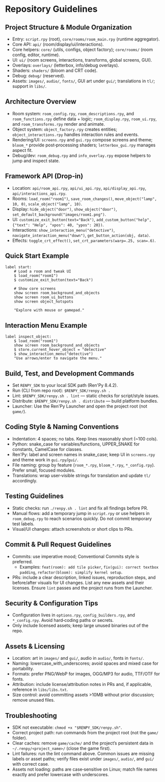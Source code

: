 # Repository Guidelines

## Project Structure & Module Organization
- Entry: `script.rpy` (root), `core/rooms/room_main.rpy` (runtime aggregator).
- Core API: `api/` (room/display/ui/interactions).
- Core helpers: `core/` (utils, configs, object factory); `core/rooms/` (room config, editor, runtime).
- UI: `ui/` (room screens, interactions, transforms, global screens, GUI).
- Overlays: `overlays/` (letterbox, info/debug overlays).
- Shaders: `shaders/` (bloom and CRT code).
- Debug: `debug/` (reserved).
- Assets: `images/`, `audio/`, `fonts/`, GUI art under `gui/`; translations in `tl/`; support in `libs/`.

## Architecture Overview
- Room system: `room_config.rpy`, `room_descriptions.rpy`, and `room_functions.rpy` define data + logic; `room_display.rpy`, `room_ui.rpy`, and `room_transforms.rpy` render and animate.
- Object system: `object_factory.rpy` creates entities; `object_interactions.rpy` handles interaction rules and events.
- Rendering/UI: `screens.rpy` and `gui.rpy` compose screens and theme; `bloom_*` provide post‑processing shaders; `letterbox_gui.rpy` manages aspect fit.
- Debug/dev: `room_debug.rpy` and `info_overlay.rpy` expose helpers to jump and inspect state.

## Framework API (Drop‑in)
- Location: `api/room_api.rpy`, `api/ui_api.rpy`, `api/display_api.rpy`, `api/interactions_api.rpy`.
- Rooms: `load_room("room1")`, `save_room_changes()`, `move_object("lamp", 10, 0)`, `scale_object("lamp", 10)`.
- Display: `hide_object("door")`, `show_object("door")`, `set_default_background("images/room1.png")`.
- UI: `customize_exit_button(text="Back")`, `add_custom_button("help", {"text": "Help", "xpos": 40, "ypos": 20})`.
- Interactions: `show_interaction_menu("detective")`, `navigate_interaction_menu("down")`, `get_button_action(obj, data)`.
- Effects: `toggle_crt_effect()`, `set_crt_parameters(warp=.25, scan=.6)`.

## Quick Start Example
```renpy
label start:
    # Load a room and tweak UI
    $ load_room("room1")
    $ customize_exit_button(text="Back")

    # Show core screens
    show screen room_background_and_objects
    show screen room_ui_buttons
    show screen object_hotspots

    "Explore with mouse or gamepad."
```

## Interaction Menu Example
```renpy
label inspect_object:
    $ load_room("room1")
    show screen room_background_and_objects
    $ store.current_hover_object = "detective"
    $ show_interaction_menu("detective")
    "Use arrows/enter to navigate the menu."
```

## Build, Test, and Development Commands
- Set `RENPY_SDK` to your local SDK path (Ren'Py 8.4.2).
- Run (CLI from repo root): `$RENPY_SDK/renpy.sh .`
- Lint: `$RENPY_SDK/renpy.sh . lint` — static checks for script/style issues.
- Distribute: `$RENPY_SDK/renpy.sh . distribute` — build platform bundles.
- Launcher: Use the Ren'Py Launcher and open the project root (not `game/`).

## Coding Style & Naming Conventions
- Indentation: 4 spaces; no tabs. Keep lines reasonably short (~100 cols).
- Python: snake_case for variables/functions, UPPER_SNAKE for constants, CamelCase for classes.
- Ren'Py: label and screen names in snake_case; keep UI in `screens.rpy` and theme work in `gui.rpy`/`gui/`.
- File naming: group by feature (`room_*.rpy`, `bloom_*.rpy`, `*_config.rpy`). Prefer small, focused modules.
- Translations: wrap user‑visible strings for translation and update `tl/` accordingly.

## Testing Guidelines
- Static checks: run `./renpy.sh . lint` and fix all findings before PR.
- Manual flows: add a temporary jump in `script.rpy` or use helpers in `room_debug.rpy` to reach scenarios quickly. Do not commit temporary test labels.
- Visual/UI changes: attach screenshots or short clips to PRs.

## Commit & Pull Request Guidelines
- Commits: use imperative mood; Conventional Commits style is preferred.
  - Examples: `feat(room): add tile picker`, `fix(gui): correct textbox padding`, `refactor(bloom): simplify kernel setup`.
- PRs: include a clear description, linked issues, reproduction steps, and before/after visuals for UI changes. List any new assets and their licenses. Ensure `lint` passes and the project runs from the Launcher.

## Security & Configuration Tips
- Configuration lives in `options.rpy`, `config_builders.rpy`, and `*_config.rpy`. Avoid hard‑coding paths or secrets.
- Only include licensed assets; keep large unused binaries out of the repo.

## Assets & Licensing
- Location: art in `images/` and `gui/`, audio in `audio/`, fonts in `fonts/`.
- Naming: lowercase_with_underscores; avoid spaces and mixed case for portability.
- Formats: prefer PNG/WebP for images, OGG/MP3 for audio, TTF/OTF for fonts.
- Attribution: include license/attribution notes in PRs and, if applicable, reference in `libs/libs.txt`.
- Size control: avoid committing assets >10MB without prior discussion; remove unused files.

## Troubleshooting
- SDK not executable: `chmod +x "$RENPY_SDK/renpy.sh"`.
- Correct project path: run commands from the project root (not the `game/` folder).
- Clear caches: remove `game/cache/` and the project’s persistent data in `~/.renpy/<project_name>/` (close the game first).
- Lint failures: run the lint command above. Common issues are missing labels or asset paths; verify files exist under `images/`, `audio/`, and `gui/` with correct case.
- Assets not loading: paths are case‑sensitive on Linux; match file names exactly and prefer lowercase with underscores.
